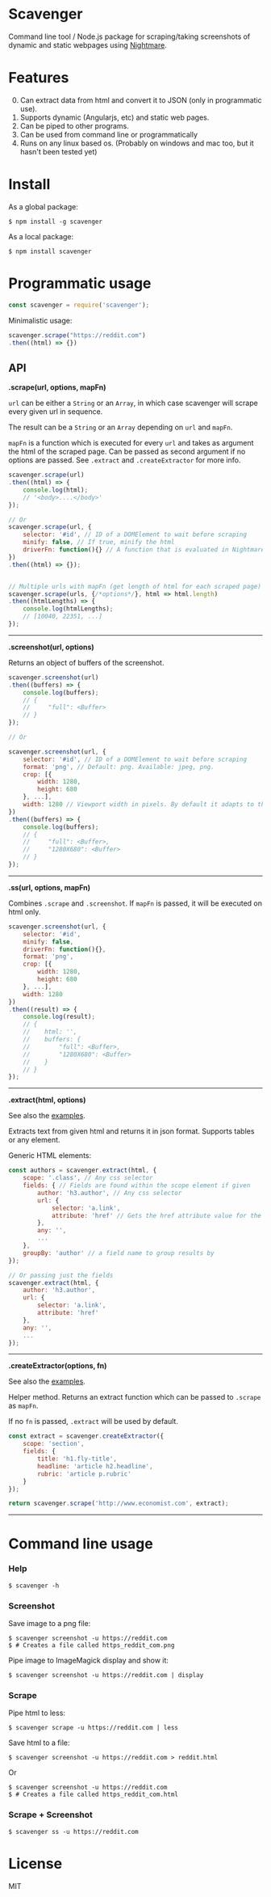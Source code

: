 # Scavenger

Command line tool / Node.js package for scraping/taking screenshots of dynamic and static webpages using [Nightmare](http://www.nightmarejs.org/).

# Features

0. Can extract data from html and convert it to JSON (only in programmatic use).
0. Supports dynamic (Angularjs, etc) and static web pages.
0. Can be piped to other programs.
0. Can be used from command line or programmatically
0. Runs on any linux based os. (Probably on windows and mac too, but it hasn't been tested yet)

# Install

As a global package:
```shell
$ npm install -g scavenger
```
As a local package:
```shell
$ npm install scavenger
```

# Programmatic usage

```javascript
const scavenger = require('scavenger');
```

Minimalistic usage:

```javascript
scavenger.scrape("https://reddit.com")
.then((html) => {})
```


## API
**.scrape(url, options, mapFn)**

`url` can be either a `String` or an `Array`, in which case scavenger will scrape every given url in sequence.

The result can be a `String` or an `Array` depending on `url` and `mapFn`.

`mapFn` is a function which is executed for every `url` and takes as argument the html of the scraped page. Can be passed as second argument if no options are passed. See `.extract` and `.createExtractor` for more info.

```javascript
scavenger.scrape(url)
.then((html) => {
    console.log(html);
    // '<body>....</body>'
});

// Or
scavenger.scrape(url, {    
    selector: '#id', // ID of a DOMElement to wait before scraping
    minify: false, // If true, minify the html
    driverFn: function(){} // A function that is evaluated in Nightmarejs context to interact with the page
})
.then((html) => {});


// Multiple urls with mapFn (get length of html for each scraped page)
scavenger.scrape(urls, {/*options*/}, html => html.length)
.then((htmlLengths) => {
    console.log(htmlLengths);
    // [10040, 22351, ...]
});

```
---------------------
**.screenshot(url, options)**

Returns an object of buffers of the screenshot.


```javascript
scavenger.screenshot(url)
.then((buffers) => {
    console.log(buffers);
    // {
    //     "full": <Buffer>
    // }
});

// Or

scavenger.screenshot(url, {    
    selector: '#id', // ID of a DOMElement to wait before scraping
    format: 'png', // Default: png. Available: jpeg, png.
    crop: [{
        width: 1280,
        height: 680
    }, ...],
    width: 1280 // Viewport width in pixels. By default it adapts to the page width. Height is always 100% of the page.
})
.then((buffers) => {
    console.log(buffers);
    // {
    //     "full": <Buffer>,
    //     "1280X680": <Buffer>
    // }
});
```

--------------------------
**.ss(url, options, mapFn)**

Combines `.scrape` and `.screenshot`. If `mapFn` is passed, it will be executed on html only.

```javascript
scavenger.screenshot(url, {    
    selector: '#id',
    minify: false,
    driverFn: function(){},
    format: 'png',
    crop: [{
        width: 1280,
        height: 680
    }, ...],
    width: 1280
})
.then((result) => {
    console.log(result);
    // {
    //    html: '',
    //    buffers: {
    //        "full": <Buffer>,
    //        "1280X680": <Buffer>
    //    }
    // }
});
```


--------------------------
**.extract(html, options)**

See also the [examples](examples/extract.md).

Extracts text from given html and returns it in json format. Supports tables or any element.

Generic HTML elements:

```javascript
const authors = scavenger.extract(html, {
    scope: '.class', // Any css selector
    fields: { // Fields are found within the scope element if given
        author: 'h3.author', // Any css selector
        url: {
            selector: 'a.link',
            attribute: 'href' // Gets the href attribute value for the element found with selector
        },
        any: '',
        ...
    },
    groupBy: 'author' // a field name to group results by
});

// Or passing just the fields
scavenger.extract(html, {    
    author: 'h3.author',
    url: {
        selector: 'a.link',
        attribute: 'href'
    },
    any: '',
    ...    
});

```

--------------------------

**.createExtractor(options, fn)**

See also the [examples](examples/extract.md).

Helper method. Returns an extract function which can be passed to `.scrape` as `mapFn`.

If no `fn` is passed, `.extract` will be used by default.

```javascript
const extract = scavenger.createExtractor({
    scope: 'section',
    fields: {
        title: 'h1.fly-title',
        headline: 'article h2.headline',
        rubric: 'article p.rubric'
    }
});

return scavenger.scrape('http://www.economist.com', extract);
```

-------------------------


# Command line usage

### Help
```shell
$ scavenger -h
```

### Screenshot
Save image to a png file:
```shell
$ scavenger screenshot -u https://reddit.com
$ # Creates a file called https_reddit_com.png
```
Pipe image to ImageMagick display and show it:
```shell
$ scavenger screenshot -u https://reddit.com | display
```

### Scrape
Pipe html to less:
```shell
$ scavenger scrape -u https://reddit.com | less
```
Save html to a file:
```shell
$ scavenger screenshot -u https://reddit.com > reddit.html
```
Or
```shell
$ scavenger screenshot -u https://reddit.com
$ # Creates a file called https_reddit_com.html
```

### Scrape + Screenshot
```shell
$ scavenger ss -u https://reddit.com
```


# License

MIT
